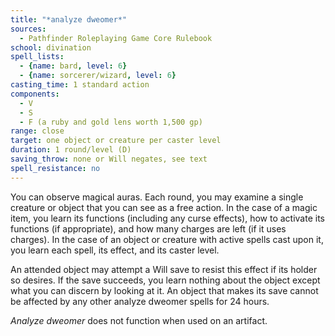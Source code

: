 ```yaml
---
title: "*analyze dweomer*"
sources:
  - Pathfinder Roleplaying Game Core Rulebook
school: divination
spell_lists:
  - {name: bard, level: 6}
  - {name: sorcerer/wizard, level: 6}
casting_time: 1 standard action
components:
  - V
  - S
  - F (a ruby and gold lens worth 1,500 gp)
range: close
target: one object or creature per caster level
duration: 1 round/level (D)
saving_throw: none or Will negates, see text
spell_resistance: no
---
```


You can observe magical auras. Each round, you may examine a single creature or object that you can see as a free action. In the case of a magic item, you learn its functions (including any curse effects), how to activate its functions (if appropriate), and how many charges are left (if it uses charges). In the case of an object or creature with active spells cast upon it, you learn each spell, its effect, and its caster level.

An attended object may attempt a Will save to resist this effect if its holder so desires. If the save succeeds, you learn nothing about the object except what you can discern by looking at it. An object that makes its save cannot be affected by any other analyze dweomer spells for 24 hours.

*Analyze dweomer* does not function when used on an artifact.
